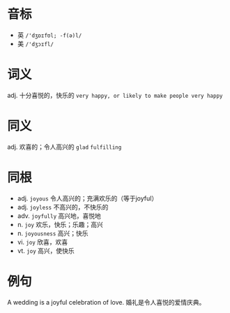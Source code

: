 # 音标

- 英 `/'dʒɒɪfʊl; -f(ə)l/`
- 美 `/'dʒɔɪfl/`

# 词义

adj. 十分喜悦的，快乐的
`very happy, or likely to make people very happy`

# 同义

adj. 欢喜的；令人高兴的
`glad` `fulfilling`

# 同根

- adj. `joyous` 令人高兴的；充满欢乐的（等于joyful）
- adj. `joyless` 不高兴的，不快乐的
- adv. `joyfully` 高兴地，喜悦地
- n. `joy` 欢乐，快乐；乐趣；高兴
- n. `joyousness` 高兴；快乐
- vi. `joy` 欣喜，欢喜
- vt. `joy` 高兴，使快乐

# 例句

A wedding is a joyful celebration of love.
婚礼是令人喜悦的爱情庆典。


